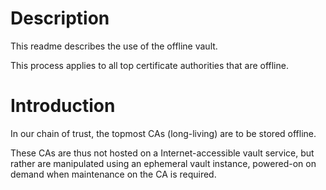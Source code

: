 # Description

This readme describes the use of the offline vault.

This process applies to all top certificate authorities that are offline.

# Introduction

In our chain of trust, the topmost CAs (long-living) are to be stored offline.

These CAs are thus not hosted on a Internet-accessible vault service, but rather are manipulated using an ephemeral vault instance, powered-on on demand when maintenance on the CA is required.
